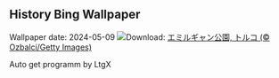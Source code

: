 ## History Bing Wallpaper
Wallpaper date: 2024-05-09
![](https://www.bing.com/th?id=OHR.EmirganPark_JA-JP9127414605_UHD.jpg&w=1000)Download: [エミルギャン公園, トルコ (© Ozbalci/Getty Images)](https://www.bing.com/th?id=OHR.EmirganPark_JA-JP9127414605_UHD.jpg)

Auto get programm by LtgX
